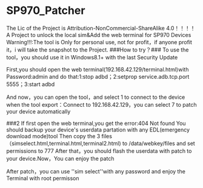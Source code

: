 # SP970_Patcher
The Lic of the Project is Attribution-NonCommercial-ShareAlike 4.0！！！！
A Project to unlock the local sim&amp;Add the web terminal for SP970 Devices
Warning!!!:The tool is Only for personal use, not for profit，if anyone profit it，i will take the snapshot to the Project.
###How to try？###
To use the tool，you should use it in Windows8.1+ with the last Security Update

First,you should open the web terminal(192.168.42.129/terminal.html)with Password:admin
and do that:1:stop adbd；2:setprop service.adb.tcp.port 5555；3:start adbd

And now，you can open the tool，and select 1 to connect to the device
when the tool export：Connect to 192.168.42.129，you can select 7 to patch your device automatically

###2
If first open the web terminal,you get the error:404 Not found
You should backup your device's userdata partation with any EDL(emergency download mode)tool
Then copy the 3 files （simselect.html,terminal.html,terminal2.html) to /data/webkey/files and set permissions to 777
After that，you should flash the userdata with patch to your device.Now，You can enjoy the patch

After patch，you can use ''sim select''with any password and enjoy the Terminal with root permisson
